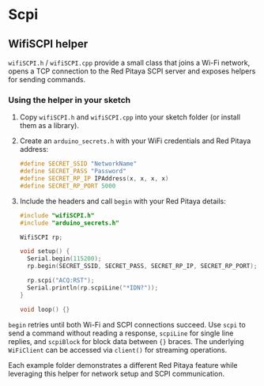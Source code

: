 # Scpi

## WifiSCPI helper

`wifiSCPI.h` / `wifiSCPI.cpp` provide a small class that joins a Wi-Fi network, opens a TCP connection to the Red Pitaya SCPI server and exposes helpers for sending commands.

### Using the helper in your sketch

1. Copy `wifiSCPI.h` and `wifiSCPI.cpp` into your sketch folder (or install them as a library).
2. Create an `arduino_secrets.h` with your WiFi credentials and Red Pitaya address:

   ```cpp
   #define SECRET_SSID "NetworkName"
   #define SECRET_PASS "Password"
   #define SECRET_RP_IP IPAddress(x, x, x, x)
   #define SECRET_RP_PORT 5000
   ```
3. Include the headers and call `begin` with your Red Pitaya details:

   ```cpp
   #include "wifiSCPI.h"
   #include "arduino_secrets.h"

   WifiSCPI rp;

   void setup() {
     Serial.begin(115200);
     rp.begin(SECRET_SSID, SECRET_PASS, SECRET_RP_IP, SECRET_RP_PORT);

     rp.scpi("ACQ:RST");
     Serial.println(rp.scpiLine("*IDN?"));
   }

   void loop() {}
   ```

`begin` retries until both Wi-Fi and SCPI connections succeed. Use `scpi` to send a command without reading a response, `scpiLine` for single line replies, and `scpiBlock` for block data between `{}` braces. The underlying `WiFiClient` can be accessed via `client()` for streaming operations.

Each example folder demonstrates a different Red Pitaya feature while leveraging this helper for network setup and SCPI communication.
